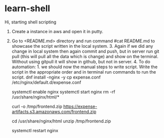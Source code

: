 # learn-shell
Hi, starting shell scripting
1. Create a instance in aws and open it in putty. 
2. Go to <README.md> directory and run command #cat README.md to showcase the script written in the local system.
   3. Again if we did any change in local system then again commit and push, but in server run git pull (this will pull all the data which is change) and show on the terminal. Without using gitpull it will show in github, but not in server. 
      4. To do automation:
          1. we should now the manual steps to write script. Write the script in the appropriate order and in terminal run commands to run the script.
      dnf install -nginx -y
      cp expense.conf /etc/nginx/default.d/expense.conf

      systemctl enable nginx
      systemctl start nginx
      rm -rf /usr/share/nginx/html/*
    
      curl -o /tmp/frontend.zip https://expense-artifacts.s3.amazonaws.com/frontend.zip
    
      cd /usr/share/nginx/html
      unzip /tmp/frontend.zip
    
      systemctl restart nginx